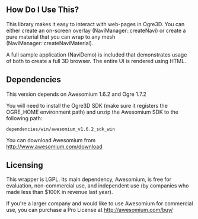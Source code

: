 ## How Do I Use This?

This library makes it easy to interact with web-pages in Ogre3D. You can either create an on-screen overlay (NaviManager::createNavi) or create a pure material that you can wrap to any mesh (NaviManager::createNaviMaterial).

A full sample application (NaviDemo) is included that demonstrates usage of both to create a full 3D browser. The entire UI is rendered using HTML.

## Dependencies

This version depends on Awesomium 1.6.2 and Ogre 1.7.2

You will need to install the Ogre3D SDK (make sure it registers the OGRE_HOME environment path) and unzip the Awesomium SDK to the following path:

    dependencies/win/awesomium_v1.6.2_sdk_win
	
You can download Awesomium from http://www.awesomium.com/download

## Licensing

This wrapper is LGPL. Its main dependency, Awesomium, is free for evaluation, non-commercial use, and independent use (by companies who made less than $100K in revenue last year).

If you're a larger company and would like to use Awesomium for commercial use, you can purchase a Pro License at http://awesomium.com/buy/
	
